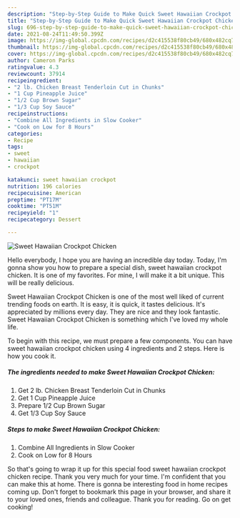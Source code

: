 ```yaml
---
description: "Step-by-Step Guide to Make Quick Sweet Hawaiian Crockpot Chicken"
title: "Step-by-Step Guide to Make Quick Sweet Hawaiian Crockpot Chicken"
slug: 696-step-by-step-guide-to-make-quick-sweet-hawaiian-crockpot-chicken
date: 2021-08-24T11:49:50.399Z
image: https://img-global.cpcdn.com/recipes/d2c415538f80cb49/680x482cq70/sweet-hawaiian-crockpot-chicken-recipe-main-photo.jpg
thumbnail: https://img-global.cpcdn.com/recipes/d2c415538f80cb49/680x482cq70/sweet-hawaiian-crockpot-chicken-recipe-main-photo.jpg
cover: https://img-global.cpcdn.com/recipes/d2c415538f80cb49/680x482cq70/sweet-hawaiian-crockpot-chicken-recipe-main-photo.jpg
author: Cameron Parks
ratingvalue: 4.3
reviewcount: 37914
recipeingredient:
- "2 lb. Chicken Breast Tenderloin Cut in Chunks"
- "1 Cup Pineapple Juice"
- "1/2 Cup Brown Sugar"
- "1/3 Cup Soy Sauce"
recipeinstructions:
- "Combine All Ingredients in Slow Cooker"
- "Cook on Low for 8 Hours"
categories:
- Recipe
tags:
- sweet
- hawaiian
- crockpot

katakunci: sweet hawaiian crockpot 
nutrition: 196 calories
recipecuisine: American
preptime: "PT17M"
cooktime: "PT51M"
recipeyield: "1"
recipecategory: Dessert

---
```



![Sweet Hawaiian Crockpot Chicken](https://img-global.cpcdn.com/recipes/d2c415538f80cb49/680x482cq70/sweet-hawaiian-crockpot-chicken-recipe-main-photo.jpg)

Hello everybody, I hope you are having an incredible day today. Today, I'm gonna show you how to prepare a special dish, sweet hawaiian crockpot chicken. It is one of my favorites. For mine, I will make it a bit unique. This will be really delicious.



Sweet Hawaiian Crockpot Chicken is one of the most well liked of current trending foods on earth. It is easy, it is quick, it tastes delicious. It's appreciated by millions every day. They are nice and they look fantastic. Sweet Hawaiian Crockpot Chicken is something which I've loved my whole life.


To begin with this recipe, we must prepare a few components. You can have sweet hawaiian crockpot chicken using 4 ingredients and 2 steps. Here is how you cook it.

<!--inarticleads1-->

##### The ingredients needed to make Sweet Hawaiian Crockpot Chicken:

1. Get 2 lb. Chicken Breast Tenderloin Cut in Chunks
1. Get 1 Cup Pineapple Juice
1. Prepare 1/2 Cup Brown Sugar
1. Get 1/3 Cup Soy Sauce




<!--inarticleads2-->

##### Steps to make Sweet Hawaiian Crockpot Chicken:

1. Combine All Ingredients in Slow Cooker
1. Cook on Low for 8 Hours




So that's going to wrap it up for this special food sweet hawaiian crockpot chicken recipe. Thank you very much for your time. I'm confident that you can make this at home. There is gonna be interesting food in home recipes coming up. Don't forget to bookmark this page in your browser, and share it to your loved ones, friends and colleague. Thank you for reading. Go on get cooking!
